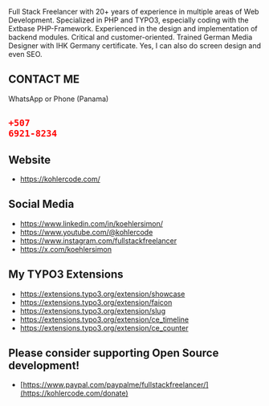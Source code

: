 Full Stack Freelancer with 20+ years of experience in multiple areas of Web Development. Specialized in PHP and TYPO3, especially coding with the Extbase PHP-Framework. Experienced in the design and implementation of backend modules. Critical and customer-oriented. Trained German Media Designer with IHK Germany certificate. Yes, I can also do screen design and even SEO. 

## CONTACT ME
WhatsApp or Phone (Panama)
## <code style="color:red;">+507 6921-8234</code>

## Website

- https://kohlercode.com/

## Social Media

- https://www.linkedin.com/in/koehlersimon/
- https://www.youtube.com/@kohlercode
- https://www.instagram.com/fullstackfreelancer
- https://x.com/koehlersimon

## My TYPO3 Extensions

- https://extensions.typo3.org/extension/showcase
- https://extensions.typo3.org/extension/faicon
- https://extensions.typo3.org/extension/slug
- https://extensions.typo3.org/extension/ce_timeline
- https://extensions.typo3.org/extension/ce_counter

## Please consider supporting Open Source development!

- [https://www.paypal.com/paypalme/fullstackfreelancer/](https://kohlercode.com/donate)

